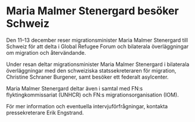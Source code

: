 # Maria Malmer Stenergard besöker Schweiz

Den 11–13 december reser migrationsminister Maria Malmer Stenergard till Schweiz för att delta i Global Refugee Forum och bilaterala överläggningar om migration och återvändande.

Under resan deltar migrationsminister Maria Malmer Stenergard i bilaterala överläggningar med den schweiziska statssekreteraren för migration, Christine Schraner Burgener, samt besöker ett federalt asylcenter.

Maria Malmer Stenergard deltar även i samtal med FN:s flyktingkommissariat (UNHCR) och FN:s migrationsorganisation (IOM).

För mer information och eventuella intervjuförfrågningar, kontakta pressekreterare Erik Engstrand.
